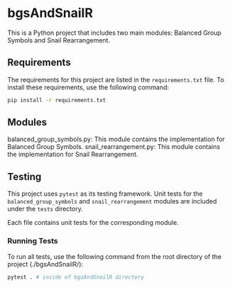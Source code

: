 # bgsAndSnailR

This is a Python project that includes two main modules: Balanced Group Symbols and Snail Rearrangement.

## Requirements

The requirements for this project are listed in the `requirements.txt` file. To install these requirements, use the following command:

```bash
pip install -r requirements.txt
```

## Modules
balanced_group_symbols.py: This module contains the implementation for Balanced Group Symbols.
snail_rearrangement.py: This module contains the implementation for Snail Rearrangement.


## Testing

This project uses `pytest` as its testing framework. Unit tests for the `balanced_group_symbols` and `snail_rearrangement` modules are included under the `tests` directory.

Each file contains unit tests for the corresponding module.

### Running Tests

To run all tests, use the following command from the root directory of the project (./bgsAndSnailR/):

```bash
pytest . # inside of bgsAndSnailR directory
```

